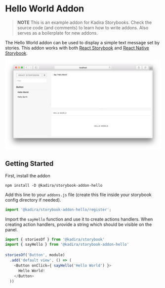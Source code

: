 # Hello World Addon

> **NOTE**
This is an example addon for Kadira Storybooks. Check the source code (and comments) to learn how to write addons. Also serves as a boilerplate for new addons.

The Hello World addon can be used to display a simple text message set by stories. This addon works with both [React Storybook](https://github.com/kadirahq/react-storybook) and [React Native Storybook](https://github.com/kadirahq/react-native-storybook).

![](docs/screenshot.png)

## Getting Started

First, install the addon

```shell
npm install -D @kadira/storybook-addon-hello
```

Add this line to your `addons.js` file (create this file inside your storybook config directory if needed).

```js
import '@kadira/storybook-addon-hello/register';
```

Import the `sayHello` function and use it to create actions handlers. When creating action handlers, provide a string which should be visible on the panel.

```js
import { storiesOf } from '@kadira/storybook'
import { sayHello } from '@kadira/storybook-addon-hello'

storiesOf('Button', module)
  .add('default view', () => (
    <Button onClick={ sayHello('Hello World') }>
      Hello World!
    </Button>
  ))
```
